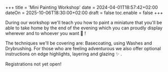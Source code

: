 +++
title = 'Mini Painting Workshop'
date = 2024-04-01T18:57:42+02:00
dateOn = 2025-10-06T18:30:00+02:00
draft = false
toc.enable = false
+++

During our workshop we'll teach you how to paint a miniature that you'll be able to take home by the end of the evening which you can proudly display wherever and to whoever you want 🤩 !

The techniques we'll be covering are: Basecoating, using Washes and Drybrushing. For those who are feeling adventurous we also offer optional instructions on edge highlights, layering and glazing ✨ .

Registrations not yet open!